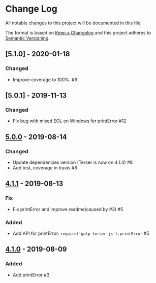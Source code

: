 # Change Log

All notable changes to this project will be documented in this file.

The format is based on [Keep a Changelog](http://keepachangelog.com/)
and this project adheres to [Semantic Versioning](http://semver.org/).

## [5.1.0] - 2020-01-18
### Changed

- Improve coverage to 100%. #9

## [5.0.1] - 2019-11-13
### Changed

- Fix bug with mixed EOL on Windows for printError #12

## [5.0.0] - 2019-08-14
### Changed

- Update dependencies version (Terser is now on 4.1.4) #8
- Add test, coverage in travis #8


## [4.1.1] - 2019-08-13
### Fix

- Fix printError and improve readme(caused by #3) #5 

### Added

- Add API for printError: `require('gulp-terser-js').printError` #5 


## [4.1.0] - 2019-08-09
### Added

- Add printError #3

[5.0.0]: https://github.com/A-312/gulp-terser-js/releases/tag/5.0.0
[4.1.1]: https://github.com/A-312/gulp-terser-js/releases/tag/4.1.1
[4.1.0]: https://github.com/A-312/gulp-terser-js/releases/tag/4.1.0
